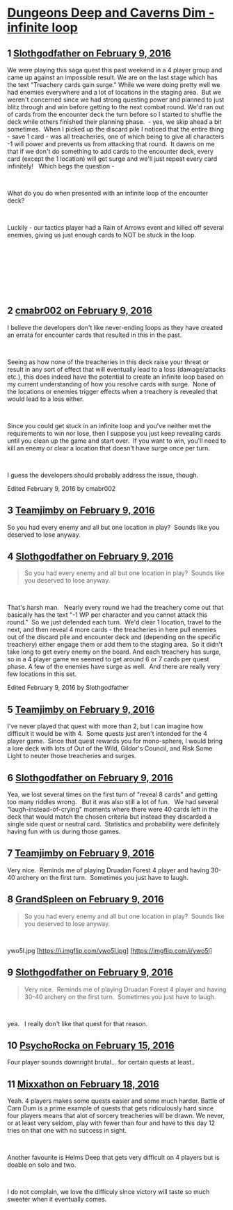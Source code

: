 # [Dungeons Deep and Caverns Dim - infinite loop](https://community.fantasyflightgames.com/topic/201977-dungeons-deep-and-caverns-dim-infinite-loop/)

## 1 [Slothgodfather on February 9, 2016](https://community.fantasyflightgames.com/topic/201977-dungeons-deep-and-caverns-dim-infinite-loop/?do=findComment&comment=2042166)

We were playing this saga quest this past weekend in a 4 player group and came up against an impossible result. We are on the last stage which has the text "Treachery cards gain surge." While we were doing pretty well we had enemies everywhere and a lot of locations in the staging area.  But we weren't concerned since we had strong questing power and planned to just blitz through and win before getting to the next combat round. We'd ran out of cards from the encounter deck the turn before so I started to shuffle the deck while others finished their planning phase.  - yes, we skip ahead a bit sometimes.  When I picked up the discard pile I noticed that the entire thing - save 1 card - was all treacheries, one of which being to give all characters -1 will power and prevents us from attacking that round.  It dawns on me that if we don't do something to add cards to the encounter deck, every card (except the 1 location) will get surge and we'll just repeat every card infinitely!   Which begs the question - 

 

What do you do when presented with an infinite loop of the encounter deck?  

 

Luckily - our tactics player had a Rain of Arrows event and killed off several enemies, giving us just enough cards to NOT be stuck in the loop.

 

 

 

 

## 2 [cmabr002 on February 9, 2016](https://community.fantasyflightgames.com/topic/201977-dungeons-deep-and-caverns-dim-infinite-loop/?do=findComment&comment=2042388)

I believe the developers don't like never-ending loops as they have created an errata for encounter cards that resulted in this in the past.

 

Seeing as how none of the treacheries in this deck raise your threat or result in any sort of effect that will eventually lead to a loss (damage/attacks etc.), this does indeed have the potential to create an infinite loop based on my current understanding of how you resolve cards with surge.  None of the locations or enemies trigger effects when a treachery is revealed that would lead to a loss either.

 

Since you could get stuck in an infinite loop and you've neither met the requirements to win nor lose, then I suppose you just keep revealing cards until you clean up the game and start over.  If you want to win, you'll need to kill an enemy or clear a location that doesn't have surge once per turn.

 

I guess the developers should probably address the issue, though.

Edited February 9, 2016 by cmabr002

## 3 [Teamjimby on February 9, 2016](https://community.fantasyflightgames.com/topic/201977-dungeons-deep-and-caverns-dim-infinite-loop/?do=findComment&comment=2042408)

So you had every enemy and all but one location in play?  Sounds like you deserved to lose anyway.

## 4 [Slothgodfather on February 9, 2016](https://community.fantasyflightgames.com/topic/201977-dungeons-deep-and-caverns-dim-infinite-loop/?do=findComment&comment=2042498)

> So you had every enemy and all but one location in play?  Sounds like you deserved to lose anyway.

 

That's harsh man.   Nearly every round we had the treachery come out that basically has the text "-1 WP per character and you cannot attack this round."  So we just defended each turn.  We'd clear 1 location, travel to the next, and then reveal 4 more cards - the treacheries in here pull enemies out of the discard pile and encounter deck and (depending on the specific treachery) either engage them or add them to the staging area.  So it didn't take long to get every enemy on the board. And each treachery has surge, so in a 4 player game we seemed to get around 6 or 7 cards per quest phase. A few of the enemies have surge as well.  And there are really very few locations in this set.   

Edited February 9, 2016 by Slothgodfather

## 5 [Teamjimby on February 9, 2016](https://community.fantasyflightgames.com/topic/201977-dungeons-deep-and-caverns-dim-infinite-loop/?do=findComment&comment=2042574)

I've never played that quest with more than 2, but I can imagine how difficult it would be with 4.  Some quests just aren't intended for the 4 player game.  Since that quest rewards you for mono-sphere, I would bring a lore deck with lots of Out of the Wild, Gildor's Council, and Risk Some Light to neuter those treacheries and surges.

## 6 [Slothgodfather on February 9, 2016](https://community.fantasyflightgames.com/topic/201977-dungeons-deep-and-caverns-dim-infinite-loop/?do=findComment&comment=2042601)

Yea, we lost several times on the first turn of "reveal 8 cards" and getting too many riddles wrong.   But it was also still a lot of fun.   We had several "laugh-instead-of-crying" moments where there were 40 cards left in the deck that would match the chosen criteria but instead they discarded a single side quest or neutral card.  Statistics and probability were definitely having fun with us during those games.

## 7 [Teamjimby on February 9, 2016](https://community.fantasyflightgames.com/topic/201977-dungeons-deep-and-caverns-dim-infinite-loop/?do=findComment&comment=2042627)

Very nice.  Reminds me of playing Druadan Forest 4 player and having 30-40 archery on the first turn.  Sometimes you just have to laugh.

## 8 [GrandSpleen on February 9, 2016](https://community.fantasyflightgames.com/topic/201977-dungeons-deep-and-caverns-dim-infinite-loop/?do=findComment&comment=2042641)

> So you had every enemy and all but one location in play?  Sounds like you deserved to lose anyway.

 

ywo5l.jpg [https://i.imgflip.com/ywo5l.jpg] [https://imgflip.com/i/ywo5l]

## 9 [Slothgodfather on February 9, 2016](https://community.fantasyflightgames.com/topic/201977-dungeons-deep-and-caverns-dim-infinite-loop/?do=findComment&comment=2042643)

> Very nice.  Reminds me of playing Druadan Forest 4 player and having 30-40 archery on the first turn.  Sometimes you just have to laugh.

 

yea.   I really don't like that quest for that reason.  

## 10 [PsychoRocka on February 15, 2016](https://community.fantasyflightgames.com/topic/201977-dungeons-deep-and-caverns-dim-infinite-loop/?do=findComment&comment=2052621)

Four player sounds downright brutal... for certain quests at least..

## 11 [Mixxathon on February 18, 2016](https://community.fantasyflightgames.com/topic/201977-dungeons-deep-and-caverns-dim-infinite-loop/?do=findComment&comment=2060112)

Yeah. 4 players makes some quests easier and some much harder. Battle of Carn Dum is a prime example of quests that gets ridiculously hard since four players means that alot of sorcery treacheries will be drawn. We never, or at least very seldom, play with fewer than four and have to this day 12 tries on that one with no success in sight.

 

Another favourite is Helms Deep that gets very difficult on 4 players but is doable on solo and two.

 

I do not complain, we love the difficuly since victory will taste so much sweeter when it eventually comes.

